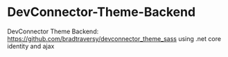 # DevConnector-Theme-Backend
DevConnector Theme Backend: https://github.com/bradtraversy/devconnector_theme_sass
using .net core identity and ajax


